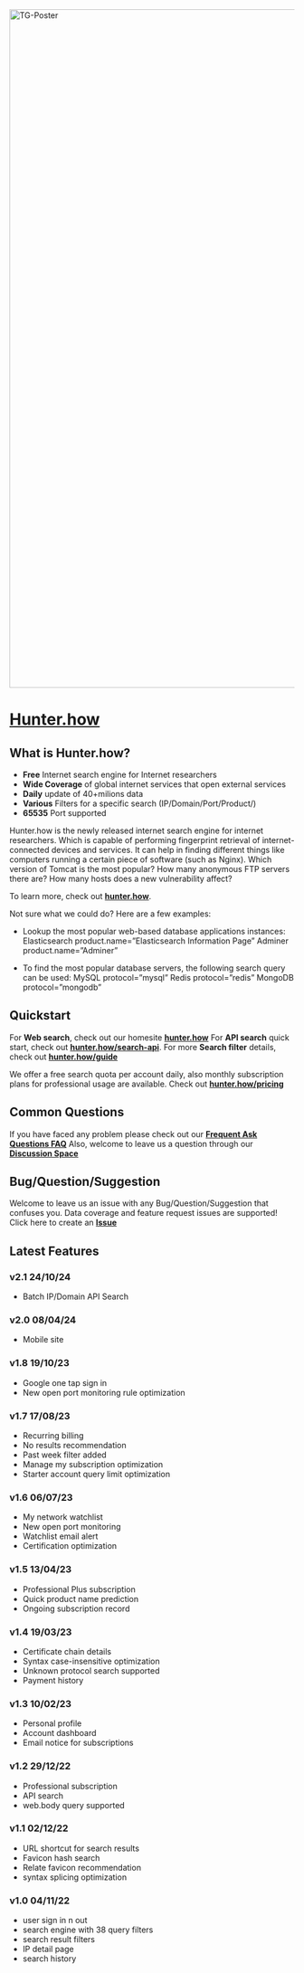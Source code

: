  <img width="1200" alt="TG-Poster" src="https://user-images.githubusercontent.com/112148057/231686830-4311a926-71f7-4814-b7de-a766c55138cf.png">


# [Hunter.how](https://hunter.how)

What is Hunter.how?
------------------

* **Free** Internet search engine for Internet researchers
* **Wide Coverage** of global internet services that open external services
* **Daily** update of 40+milions data
* **Various** Filters for a specific search (IP/Domain/Port/Product/)
* **65535** Port supported

Hunter.how is the newly released internet search engine for internet researchers.
Which is capable of performing fingerprint retrieval of internet-connected devices and services. 
It can help in finding different things like computers running a certain piece of software (such as Nginx). 
Which version of Tomcat is the most popular? 
How many anonymous FTP servers there are? 
How many hosts does a new vulnerability affect?

To learn more, check out **[hunter.how](https://hunter.how)**.

Not sure what we could do? Here are a few examples:

* Lookup the most popular web-based database applications instances:
Elasticsearch product.name=”Elasticsearch Information Page”
Adminer product.name=”Adminer”

* To find the most popular database servers, the following search query can be used:
MySQL protocol=”mysql”
Redis protocol=”redis”
MongoDB protocol=”mongodb”


Quickstart
----------
For **Web search**, check out our homesite **[hunter.how](https://hunter.how)**
For **API search** quick start, check out
**[hunter.how/search-api](https://hunter.how/search-api)**.
For more **Search filter** details, check out
**[hunter.how/guide](https://hunter.how/guide)**

We offer a free search quota per account daily, also monthly subscription plans for professional usage are available.
Check out **[hunter.how/pricing](https://hunter.how/pricing)**


Common Questions
--------
If you have faced any problem please check out our **[Frequent Ask Questions FAQ](https://github.com/Hunter-How/Support/blob/main/FAQ.md)**
Also, welcome to leave us a question through our **[Discussion Space](https://github.com/Hunter-How/Support/discussions)**


Bug/Question/Suggestion  
--------
Welcome to leave us an issue with any Bug/Question/Suggestion that confuses you. Data coverage and feature request issues are supported!
Click here to create an **[Issue](https://github.com/Hunter-How/Support/issues)**


Latest Features
--------
### v2.1 24/10/24
* Batch IP/Domain API Search
  
### v2.0 08/04/24
* Mobile site 
 
### v1.8 19/10/23
* Google one tap sign in 
* New open port monitoring rule optimization
  
### v1.7 17/08/23
* Recurring billing
* No results recommendation
* Past week filter added
* Manage my subscription optimization
* Starter account query limit optimization

### v1.6 06/07/23
* My network watchlist
* New open port monitoring
* Watchlist email alert
* Certification optimization
  
### v1.5 13/04/23
* Professional Plus subscription 
* Quick product name prediction
* Ongoing subscription record

### v1.4 19/03/23
* Certificate chain details
* Syntax case-insensitive optimization
* Unknown protocol search supported
* Payment history

### v1.3 10/02/23
* Personal profile
* Account dashboard
* Email notice for subscriptions

### v1.2 29/12/22
* Professional subscription
* API search
* web.body query supported

### v1.1 02/12/22
* URL shortcut for search results
* Favicon hash search
* Relate favicon recommendation
* syntax splicing optimization

### v1.0 04/11/22 
* user sign in n out
* search engine with 38 query filters
* search result filters
* IP detail page
* search history
